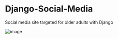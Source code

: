 # Django-Social-Media
Social media site targeted for older adults with Django

![image](https://user-images.githubusercontent.com/62345938/156370388-b6c35a7b-9789-4103-81d0-a872266dcd4d.png)

